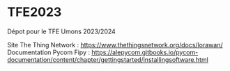 # TFE2023
Dépot pour le TFE Umons 2023/2024

Site The Thing Network : https://www.thethingsnetwork.org/docs/lorawan/
Documentation Pycom Fipy : https://alepycom.gitbooks.io/pycom-documentation/content/chapter/gettingstarted/installingsoftware.html

